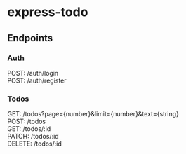 # express-todo

## Endpoints
### Auth
POST: /auth/login<br/>
POST: /auth/register

### Todos
GET: /todos?page={number}&limit={number}&text={string}<br/> 
POST: /todos<br/>
GET: /todos/:id<br/>
PATCH: /todos/:id<br/>
DELETE: /todos/:id
